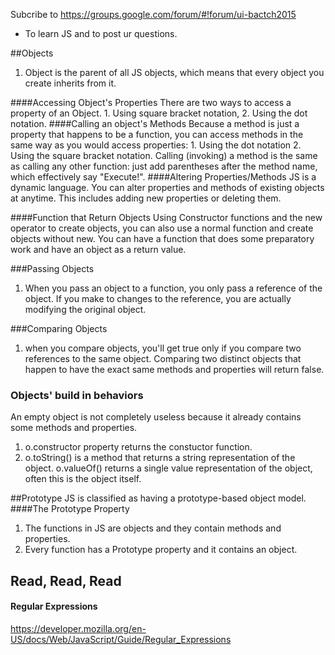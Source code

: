 Subcribe to  https://groups.google.com/forum/#!forum/ui-bactch2015
- To learn JS and to post ur questions.

##Objects
  1. Object is the parent of all JS objects, which means that every object you create inherits from it. 

####Accessing Object's Properties
There are two ways to access a property of an Object.
	1. Using square bracket notation,
	2. Using the dot notation.
####Calling an object's Methods
Because a method is just a property that happens to be a function, you can access methods in the same way as you would access properties:
	1. Using the dot notation
	2. Using the square bracket notation.
Calling (invoking) a method is the same as calling any other function: just add parentheses after the method name, which effectively say "Execute!".
####Altering Properties/Methods
JS is a dynamic language. You can alter properties and methods of existing objects at anytime. This includes adding new properties or deleting them.

####Function that Return Objects
Using Constructor functions and the new operator to create objects, you can also use a normal function and create objects without new.
You can have a function that does some preparatory work and have an object as a return value.


###Passing Objects
1. When you pass an object to a function, you only pass a reference of the object. If you make to changes to the reference, you are actually modifying the original object.

###Comparing Objects
1. when you compare objects, you'll get true only if you compare two references to the same object. Comparing two distinct objects that happen to have the exact same methods and properties will return false.

### Objects' build in behaviors
An empty object is not completely useless because it already contains some methods and properties.
1. o.constructor property returns the constuctor function.
2. o.toString() is a method that returns a string representation of the object.
o.valueOf() returns a single value representation of the object, often this is the object itself.


##Prototype
JS is classified as having a prototype-based object model. 
####The Prototype Property
1. The functions in JS are objects and they contain methods and properties.
2. Every function has a Prototype property and it contains an object.

## Read, Read, Read
#### Regular Expressions
https://developer.mozilla.org/en-US/docs/Web/JavaScript/Guide/Regular_Expressions